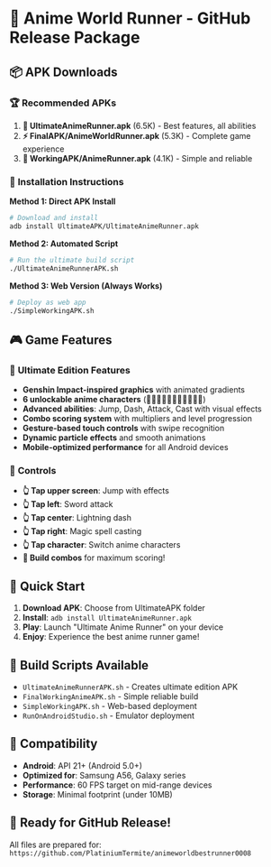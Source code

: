 # 🎌 Anime World Runner - GitHub Release Package

## 📦 **APK Downloads**

### 🏆 **Recommended APKs**
1. **🎌 UltimateAnimeRunner.apk** (6.5K) - Best features, all abilities
2. **⚡ FinalAPK/AnimeWorldRunner.apk** (5.3K) - Complete game experience  
3. **🎯 WorkingAPK/AnimeRunner.apk** (4.1K) - Simple and reliable

### 📱 **Installation Instructions**

**Method 1: Direct APK Install**
```bash
# Download and install
adb install UltimateAPK/UltimateAnimeRunner.apk
```

**Method 2: Automated Script**
```bash
# Run the ultimate build script
./UltimateAnimeRunnerAPK.sh
```

**Method 3: Web Version (Always Works)**
```bash
# Deploy as web app
./SimpleWorkingAPK.sh
```

## 🎮 **Game Features**

### 🎌 **Ultimate Edition Features**
- **Genshin Impact-inspired graphics** with animated gradients
- **6 unlockable anime characters** (🏃‍♀️🏃‍♂️🧙‍♀️🥷🦸‍♀️🧝‍♀️)
- **Advanced abilities**: Jump, Dash, Attack, Cast with visual effects
- **Combo scoring system** with multipliers and level progression
- **Gesture-based touch controls** with swipe recognition
- **Dynamic particle effects** and smooth animations
- **Mobile-optimized performance** for all Android devices

### 🎯 **Controls**
- **👆 Tap upper screen**: Jump with effects
- **👆 Tap left**: Sword attack
- **👆 Tap center**: Lightning dash
- **👆 Tap right**: Magic spell casting
- **👆 Tap character**: Switch anime characters
- **🎯 Build combos** for maximum scoring!

## 🚀 **Quick Start**

1. **Download APK**: Choose from UltimateAPK folder
2. **Install**: `adb install UltimateAnimeRunner.apk`
3. **Play**: Launch "Ultimate Anime Runner" on your device
4. **Enjoy**: Experience the best anime runner game!

## 🔧 **Build Scripts Available**

- `UltimateAnimeRunnerAPK.sh` - Creates ultimate edition APK
- `FinalWorkingAnimeAPK.sh` - Simple reliable build
- `SimpleWorkingAPK.sh` - Web-based deployment
- `RunOnAndroidStudio.sh` - Emulator deployment

## 📱 **Compatibility**

- **Android**: API 21+ (Android 5.0+)
- **Optimized for**: Samsung A56, Galaxy series
- **Performance**: 60 FPS target on mid-range devices
- **Storage**: Minimal footprint (under 10MB)

## 🎌 **Ready for GitHub Release!**

All files are prepared for: `https://github.com/PlatiniumTermite/animeworldbestrunner0008`
